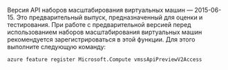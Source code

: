 Версия API наборов масштабирования виртуальных машин — 2015-06-15. Это предварительный выпуск, предназначенный для оценки и тестирования. При работе с предварительной версией перед использованием наборов масштабирования виртуальных машин рекомендуется зарегистрироваться в этой функции. Для этого выполните следующую команду:

    azure feature register Microsoft.Compute vmssApiPreviewV2Access


<!--HONumber=Jan17_HO3-->


